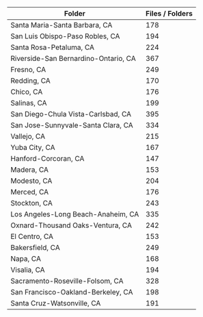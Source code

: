 | Folder                               |   Files / Folders |
|--------------------------------------|-------------------|
| Santa Maria-Santa Barbara, CA        |               178 |
| San Luis Obispo-Paso Robles, CA      |               194 |
| Santa Rosa-Petaluma, CA              |               224 |
| Riverside-San Bernardino-Ontario, CA |               367 |
| Fresno, CA                           |               249 |
| Redding, CA                          |               170 |
| Chico, CA                            |               176 |
| Salinas, CA                          |               199 |
| San Diego-Chula Vista-Carlsbad, CA   |               395 |
| San Jose-Sunnyvale-Santa Clara, CA   |               334 |
| Vallejo, CA                          |               215 |
| Yuba City, CA                        |               167 |
| Hanford-Corcoran, CA                 |               147 |
| Madera, CA                           |               153 |
| Modesto, CA                          |               204 |
| Merced, CA                           |               176 |
| Stockton, CA                         |               243 |
| Los Angeles-Long Beach-Anaheim, CA   |               335 |
| Oxnard-Thousand Oaks-Ventura, CA     |               242 |
| El Centro, CA                        |               153 |
| Bakersfield, CA                      |               249 |
| Napa, CA                             |               168 |
| Visalia, CA                          |               194 |
| Sacramento-Roseville-Folsom, CA      |               328 |
| San Francisco-Oakland-Berkeley, CA   |               198 |
| Santa Cruz-Watsonville, CA           |               191 |